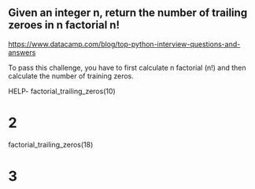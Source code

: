 ## Given an integer n, return the number of trailing zeroes in n factorial n!
https://www.datacamp.com/blog/top-python-interview-questions-and-answers

To pass this challenge, you have to first calculate n factorial (n!) and then calculate the number of training zeros.

HELP-
factorial_trailing_zeros(10)
# 2
factorial_trailing_zeros(18)
# 3